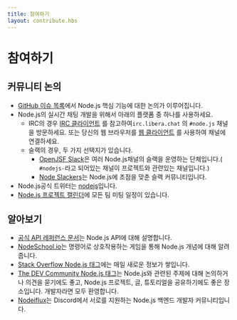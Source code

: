 ```yaml
---
title: 참여하기
layout: contribute.hbs
---
```


# 참여하기

## 커뮤니티 논의

* [GitHub 이슈 목록](https://github.com/nodejs/node/issues)에서 Node.js 핵심 기능에 대한 논의가 이루어집니다.
* Node.js의 실시간 채팅 개발을 위해서 아래의 플랫폼 중 하나를 사용하세요.
  * IRC의 경우 [IRC 클라이언트](https://en.wikipedia.org/wiki/Comparison_of_Internet_Relay_Chat_clients) 를 참고하여`irc.libera.chat` 의 `#node.js` 채널을 방문하세요. 또는 당신의 웹 브라우저를 [웹 클라이언트](https://kiwiirc.com/nextclient/) 를 사용하여 채널에 연결하세요.
  * 슬랙의 경우, 두 가지 선택지가 있습니다.
    * [OpenJSF Slack](https://slack-invite.openjsf.org/)은 여러 Node.js채널의 슬랙을 운영하는 단체입니다.( `#nodejs-`라고 되어있는 채널이 프로젝트와 관련있는 채널입니다.)
    * [Node Slackers](https://www.nodeslackers.com/)는 Node.js에 초점을 맞춘 슬랙 커뮤니티입니다.
* Node.js공식 트위터는 [nodejs](https://twitter.com/nodejs)입니다.
* [Node.js 프로젝트 캘린더](https://nodejs.org/calendar)에 모든 팀 미팅 일정이 있습니다.

## 알아보기

* [공식 API 레퍼런스 문서](https://nodejs.org/api/)는 Node.js API에 대해 설명합니다.
* [NodeSchool.io](https://nodeschool.io/)는 명령어로 상호작용하는 게임을 통해 Node.js 개념에 대해 알려줍니다.
* [Stack Overflow Node.js 태그](https://stackoverflow.com/questions/tagged/node.js)에는 매일 새로운 정보가 쌓입니다.
* [The DEV Community Node.js 태그](https://dev.to/t/node)는 Node.js와 관련된 주제에 대해 논의하거나 의견을 묻기에도 좋고, Node.js 프로젝트, 글, 튜토리얼을 공유하기에도 좋은 장소입니다. 개발자라면 모두 환영합니다.
* [Nodeiflux](https://discord.com/invite/vUsrbjd)는 Discord에서 서로를 지원하는 Node.js 백엔드 개발자 커뮤니티입니다.

